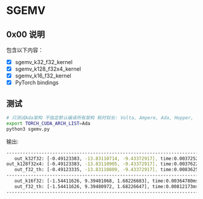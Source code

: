 # SGEMV 

## 0x00 说明

包含以下内容：

- [X] sgemv_k32_f32_kernel 
- [X] sgemv_k128_f32x4_kernel
- [X] sgemv_k16_f32_kernel
- [X] PyTorch bindings

## 测试

```bash
# 只测试Ada架构 不指定默认编译所有架构 耗时较长: Volta, Ampere, Ada, Hopper, ...
export TORCH_CUDA_ARCH_LIST=Ada 
python3 sgemv.py
```

输出:

```bash
--------------------------------------------------------------------------------
   out_k32f32: [-0.49123383, -13.83110714, -9.43372917], time:0.00372529ms
out_k128f32x4: [-0.49123383, -13.83110905, -9.43372917], time:0.00376225ms
   out_f32_th: [-0.49123335, -13.83110809, -9.43372917], time:0.00836253ms
--------------------------------------------------------------------------------
   out_k16f32: [-1.54411626, 9.39481068, 1.68226683], time:0.00364780ms
   out_f32_th: [-1.54411626, 9.39480972, 1.68226647], time:0.00812173ms
--------------------------------------------------------------------------------
```